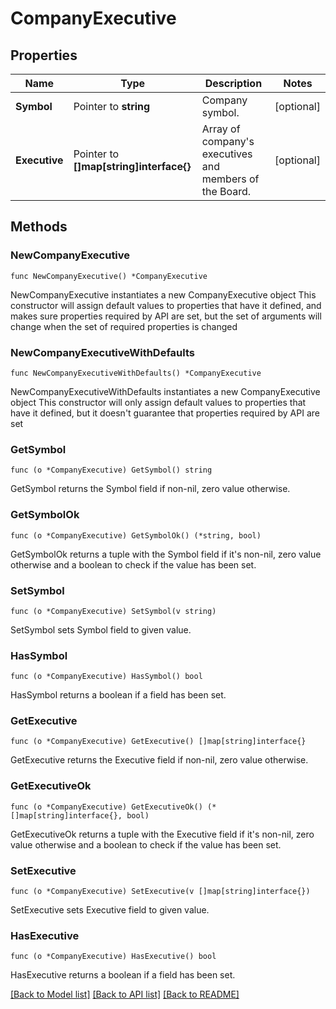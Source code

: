 # CompanyExecutive

## Properties

Name | Type | Description | Notes
------------ | ------------- | ------------- | -------------
**Symbol** | Pointer to **string** | Company symbol. | [optional] 
**Executive** | Pointer to **[]map[string]interface{}** | Array of company&#39;s executives and members of the Board. | [optional] 

## Methods

### NewCompanyExecutive

`func NewCompanyExecutive() *CompanyExecutive`

NewCompanyExecutive instantiates a new CompanyExecutive object
This constructor will assign default values to properties that have it defined,
and makes sure properties required by API are set, but the set of arguments
will change when the set of required properties is changed

### NewCompanyExecutiveWithDefaults

`func NewCompanyExecutiveWithDefaults() *CompanyExecutive`

NewCompanyExecutiveWithDefaults instantiates a new CompanyExecutive object
This constructor will only assign default values to properties that have it defined,
but it doesn't guarantee that properties required by API are set

### GetSymbol

`func (o *CompanyExecutive) GetSymbol() string`

GetSymbol returns the Symbol field if non-nil, zero value otherwise.

### GetSymbolOk

`func (o *CompanyExecutive) GetSymbolOk() (*string, bool)`

GetSymbolOk returns a tuple with the Symbol field if it's non-nil, zero value otherwise
and a boolean to check if the value has been set.

### SetSymbol

`func (o *CompanyExecutive) SetSymbol(v string)`

SetSymbol sets Symbol field to given value.

### HasSymbol

`func (o *CompanyExecutive) HasSymbol() bool`

HasSymbol returns a boolean if a field has been set.

### GetExecutive

`func (o *CompanyExecutive) GetExecutive() []map[string]interface{}`

GetExecutive returns the Executive field if non-nil, zero value otherwise.

### GetExecutiveOk

`func (o *CompanyExecutive) GetExecutiveOk() (*[]map[string]interface{}, bool)`

GetExecutiveOk returns a tuple with the Executive field if it's non-nil, zero value otherwise
and a boolean to check if the value has been set.

### SetExecutive

`func (o *CompanyExecutive) SetExecutive(v []map[string]interface{})`

SetExecutive sets Executive field to given value.

### HasExecutive

`func (o *CompanyExecutive) HasExecutive() bool`

HasExecutive returns a boolean if a field has been set.


[[Back to Model list]](../README.md#documentation-for-models) [[Back to API list]](../README.md#documentation-for-api-endpoints) [[Back to README]](../README.md)


